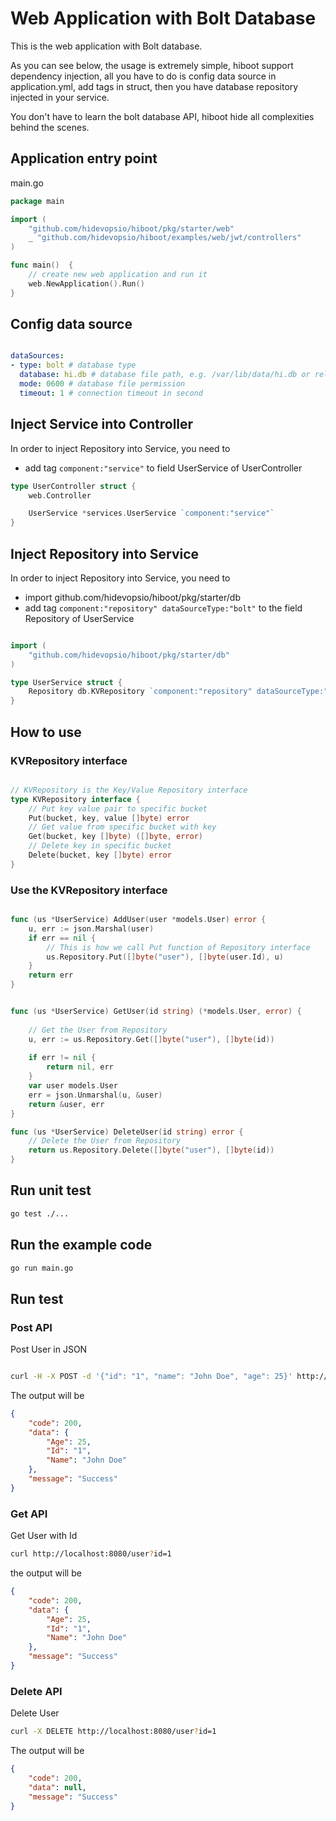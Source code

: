 # Web Application with Bolt Database

This is the web application with Bolt database.

As you can see below, the usage is extremely simple, hiboot support dependency injection, all you have to do is config data source in application.yml, add tags in struct, then you have database repository injected in your service.

You don't have to learn the bolt database API, hiboot hide all complexities behind the scenes.

## Application entry point 

main.go

```go
package main

import (
	"github.com/hidevopsio/hiboot/pkg/starter/web"
	_ "github.com/hidevopsio/hiboot/examples/web/jwt/controllers"
)

func main()  {
	// create new web application and run it
	web.NewApplication().Run()
}
```

## Config data source

```yaml

dataSources:
- type: bolt # database type
  database: hi.db # database file path, e.g. /var/lib/data/hi.db or relative path hi.db
  mode: 0600 # database file permission
  timeout: 1 # connection timeout in second


```

## Inject Service into Controller

In order to inject Repository into Service, you need to 

* add tag `component:"service"` to field UserService of UserController

```go
type UserController struct {
	web.Controller

	UserService *services.UserService `component:"service"`
}

```

## Inject Repository into Service

In order to inject Repository into Service, you need to 

* import github.com/hidevopsio/hiboot/pkg/starter/db
* add tag `component:"repository" dataSourceType:"bolt"` to the field Repository of UserService


```go

import (
	"github.com/hidevopsio/hiboot/pkg/starter/db"
)

type UserService struct {
	Repository db.KVRepository `component:"repository" dataSourceType:"bolt"`
}

```

## How to use

### KVRepository interface

```go

// KVRepository is the Key/Value Repository interface
type KVRepository interface {
	// Put key value pair to specific bucket
	Put(bucket, key, value []byte) error
	// Get value from specific bucket with key
	Get(bucket, key []byte) ([]byte, error)
	// Delete key in specific bucket
	Delete(bucket, key []byte) error
}

```

### Use the KVRepository interface

```go

func (us *UserService) AddUser(user *models.User) error {
	u, err := json.Marshal(user)
	if err == nil {
		// This is how we call Put function of Repository interface
		us.Repository.Put([]byte("user"), []byte(user.Id), u)
	}
	return err
}


func (us *UserService) GetUser(id string) (*models.User, error) {
	
	// Get the User from Repository
	u, err := us.Repository.Get([]byte("user"), []byte(id))
	
	if err != nil {
		return nil, err
	}
	var user models.User
	err = json.Unmarshal(u, &user)
	return &user, err
}

func (us *UserService) DeleteUser(id string) error {
	// Delete the User from Repository
	return us.Repository.Delete([]byte("user"), []byte(id))
}

```

## Run unit test
```bash
go test ./...
```

## Run the example code
```bash
go run main.go
```

## Run test

### Post API

Post User in JSON

```bash

curl -H -X POST -d '{"id": "1", "name": "John Doe", "age": 25}' http://localhost:8080/user

```

The output will be 

```json
{
    "code": 200, 
    "data": {
        "Age": 25, 
        "Id": "1", 
        "Name": "John Doe"
    }, 
    "message": "Success"
}
```

### Get API

Get User with Id

```bash
curl http://localhost:8080/user?id=1
```

the output will be

```json
{
    "code": 200, 
    "data": {
        "Age": 25, 
        "Id": "1", 
        "Name": "John Doe"
    }, 
    "message": "Success"
}
```

### Delete API

Delete User

```bash
curl -X DELETE http://localhost:8080/user?id=1  
```

The output will be

```json
{
    "code": 200, 
    "data": null, 
    "message": "Success"
}

```